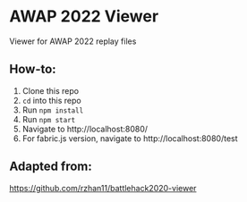 # AWAP 2022 Viewer

Viewer for AWAP 2022 replay files

## How-to:
1. Clone this repo
2. `cd` into this repo
3. Run `npm install`
4. Run `npm start`
5. Navigate to http://localhost:8080/
6. For fabric.js version, navigate to http://localhost:8080/test


## Adapted from:
 https://github.com/rzhan11/battlehack2020-viewer
